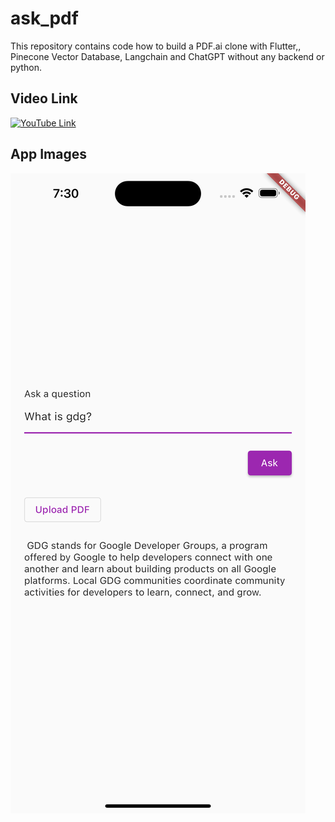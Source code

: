 # ask_pdf

This repository contains code how to build a PDF.ai clone with Flutter,,
Pinecone Vector Database, Langchain and ChatGPT without any backend or python.

## Video Link

[![YouTube Link](https://img.youtube.com/vi/y2va_4m9FLQ/0.jpg)](https://www.youtube.com/watch?v=y2va_4m9FLQ)

## App Images

![App Image](/resources/mock1.png)
